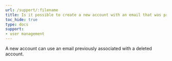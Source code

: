 ```yaml
---
url: /support/:filename
title: Is it possible to create a new account with an email that was previously used for a deleted account?
toc_hide: true
type: docs
support:
- user management
---
```

A new account can use an email previously associated with a deleted account.